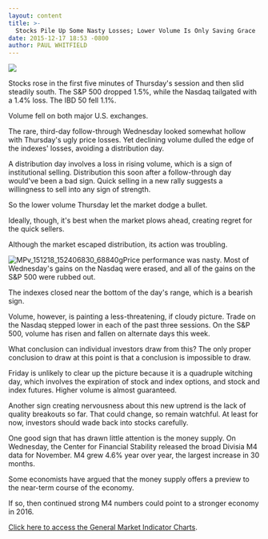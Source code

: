 ```yaml
---
layout: content
title: >-
  Stocks Pile Up Some Nasty Losses; Lower Volume Is Only Saving Grace
date: 2015-12-17 18:53 -0800
author: PAUL WHITFIELD
---
```






![](https://www.investors.com/wp-content/themes/ibd/dist/images/ibd-placeholder.png)









Stocks rose in the first five minutes of Thursday's session and then slid steadily south. The S&P 500 dropped 1.5%, while the Nasdaq tailgated with a 1.4% loss. The IBD 50 fell 1.1%.


Volume fell on both major U.S. exchanges.


The rare, third-day follow-through Wednesday looked somewhat hollow with Thursday's ugly price losses. Yet declining volume dulled the edge of the indexes' losses, avoiding a distribution day.


A distribution day involves a loss in rising volume, which is a sign of institutional selling. Distribution this soon after a follow-through day would've been a bad sign. Quick selling in a new rally suggests a willingness to sell into any sign of strength.


So the lower volume Thursday let the market dodge a bullet.


Ideally, though, it's best when the market plows ahead, creating regret for the quick sellers.


Although the market escaped distribution, its action was troubling.


![MPv_151218_152406830_68840g](https://www.investors.com/wp-content/uploads/2015/12/MPv_151218_152406830_68840g.gif)Price performance was nasty. Most of Wednesday's gains on the Nasdaq were erased, and all of the gains on the S&P 500 were rubbed out.


The indexes closed near the bottom of the day's range, which is a bearish sign.


Volume, however, is painting a less-threatening, if cloudy picture. Trade on the Nasdaq stepped lower in each of the past three sessions. On the S&P 500, volume has risen and fallen on alternate days this week.


What conclusion can individual investors draw from this? The only proper conclusion to draw at this point is that a conclusion is impossible to draw.


Friday is unlikely to clear up the picture because it is a quadruple witching day, which involves the expiration of stock and index options, and stock and index futures. Higher volume is almost guaranteed.


Another sign creating nervousness about this new uptrend is the lack of quality breakouts so far. That could change, so remain watchful. At least for now, investors should wade back into stocks carefully.


One good sign that has drawn little attention is the money supply. On Wednesday, the Center for Financial Stability released the broad Divisia M4 data for November. M4 grew 4.6% year over year, the largest increase in 30 months.


Some economists have argued that the money supply offers a preview to the near-term course of the economy.


If so, then continued strong M4 numbers could point to a stronger economy in 2016.


[Click here to access the General Market Indicator Charts](https://www.investors.com/pdf/GMI_121815.pdf).




